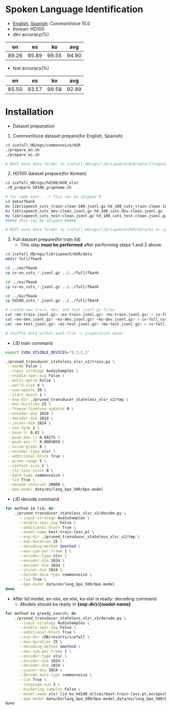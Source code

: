 # Spoken Language Identification

- [English](https://commonvoice.mozilla.org/en/datasets), [Spanish](https://commonvoice.mozilla.org/es/datasets): CommonVoice 15.0
- Korean:  HD100
- dev accuracy(%)

| en | es | ko | avg |
| --- | --- | --- | --- |
| 89.26 | 95.89 | 99.55 | 94.90 |

- test accuracy(%)

| en | es | ko | avg |
| --- | --- | --- | --- |
| 85.50 | 93.57 | 99.58 | 92.89 |


# Installation

- Dataset preparation

1. CommonVoice dataset prepare(for English, Spanish)

```bash
cd icefall_HD/egs/commonvoice/ASR
./prepare_en.sh
./prepare_es.sh

# MUST move data folder to icefall_HD/egs/librispeech/ASR/data/{language} or symbolic link ..
```

2. HD100 dataset prepare(for Korean)

```bash
cd icefall_HD/egs/hd100/ASR_xlsr
./0_prepare_hd100_grapheme.sh

# for name edit.. -> This can be skipped #
cd data/fbank
mv librispeech_cuts_train-clean-100.jsonl.gz hd_100_cuts_train-clean-100.jsonl.gz
mv librispeech_cuts_dev-clean.jsonl.gz hd_100_cuts_dev-clean.jsonl.gz
mv librispeech_cuts_test-clean.jsonl.gz hd_100_cuts_test-clean.jsonl.gz
##### This can be skipped #####

# MUST move data folder to icefall_HD/egs/librispeech/ASR/data/ko or symbolic link ..
```

3. Full dataset prepare(for train lid)
	- This step **must be performed** after performing steps 1 and 2 above.

```bash
cd icefall_HD/egs/librispeech/ASR/data
mkdir full/fbank

cd ../en/fbank
cp cv-en_cuts_*.jsonl.gz ../../full/fbank

cd ../es/fbank
cp cv-es_cuts_*.jsonl.gz ../../full/fbank

cd ../ko/fbank
cp hd100_cuts_*.jsonl.gz ../../full/fbank

# create new train, dev, and test jsonl.gz files
cat <en-train.jsonl.gz> <es-train.jsonl.gz> <ko-train.jsonl.gz> > cv-full_cuts_train.jsonl.gz
cat <en-dev.jsonl.gz> <es-dev.jsonl.gz> <ko-dev.jsonl.gz> > cv-full_cuts_dev.jsonl.gz
cat <en-test.jsonl.gz> <es-test.jsonl.gz> <ko-test.jsonl.gz> > cv-full_cuts_test.jsonl.gz

# shuffle data within each file -> preparation done!
```

- LID train command

```bash
export CUDA_VISIBLE_DEVICES="0,1,2,3"

./pruned_transducer_stateless_xlsr_v2/train.py \
 --wandb False \
 --input-strategy AudioSamples \
 --enable-spec-aug False \
 --multi-optim False \
 --world-size 4 \
 --num-epochs 30 \
 --start-epoch 1 \
 --exp-dir ./pruned_transducer_stateless_xlsr_v2/tmp \
 --max-duration 25 \
 --freeze-finetune-updates 0 \
 --encoder-dim 1024 \
 --decoder-dim 1024 \
 --joiner-dim 1024 \
 --use-fp16 1 \
 --base-lr 0.01 \
 --peak-dec-lr 0.04175 \
 --peak-enc-lr 0.0003859 \
 --accum-grads 8 \
 --encoder-type xlsr \
 --additional-block True \
 --prune-range 5 \
 --context-size 2 \
 --ctc-loss-scale 0 \
 --data-type commonvoice \
 --lid True \
 --decode-interval 30000 \
 --bpe-model data/en/lang_bpe_500/bpe.model
```

- LID decode command

```bash
for method in lid; do
	./pruned_transducer_stateless_xlsr_v2/decode.py \
	  --input-strategy AudioSamples \
	  --enable-spec-aug False \
	  --additional-block True \
	  --model-name best-train-loss.pt \
	  --exp-dir ./pruned_transducer_stateless_xlsr_v2/tmp \
	  --max-duration 25 \
	  --decoding-method $method \
	  --max-sym-per-frame 1 \
	  --encoder-type xlsr \
	  --encoder-dim 1024 \
	  --decoder-dim 1024 \
	  --joiner-dim 1024 \
	  --decode-data-type commonvoice \
	  --lid True \
	  --bpe-model data/en/lang_bpe_500/bpe.model
done
```

- After lid model, en-xlsr, es-xlsr, ko-xlsr is ready: decoding command
	- Models should be ready in **{exp-dir}/{model-name}** 
```bash
for method in greedy_search; do
	./pruned_transducer_stateless_xlsr_v3/decode.py \
	  --input-strategy AudioSamples \
	  --enable-spec-aug False \
	  --additional-block True \
	  --exp-dir /DB/results/icefall \
	  --max-duration 25 \
	  --decoding-method $method \
	  --max-sym-per-frame 1 \
	  --encoder-type xlsr \
	  --encoder-dim 1024 \
	  --decoder-dim 1024 \
	  --joiner-dim 1024 \
	  --decode-data-type commonvoice \
	  --lid True \
	  --language-num 3 \
	  --bucketing-sampler False \
	  --model-name xlsr_lid_ko_hd100_allsec/best-train-loss.pt,en/epoch-30.pt,es/epoch-30.pt,ko/epoch-30.pt \
	  --bpe-model data/en/lang_bpe_500/bpe.model,data/es/lang_bpe_500/bpe.model,data/ko/lang_bpe_250/bpe.model \
done
```

